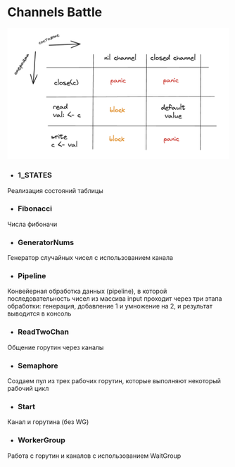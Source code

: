 # Channels Battle

![alt text](states.png)


- ### 1_STATES

Реализация состояний таблицы

- ### Fibonacci

Числа фибоначи

- ### GeneratorNums
 
Генератор случайных чисел с использованием канала

- ### Pipeline

Конвейерная обработка данных (pipeline), в которой последовательность чисел из массива input проходит через три этапа обработки: генерация, добавление 1 и умножение на 2, и результат выводится в консоль

- ### ReadTwoChan

Общение горутин через каналы

- ### Semaphore

Создаем пул из трех рабочих горутин, которые выполняют некоторый рабочий цикл

- ### Start

Канал и горутина (без WG)

- ### WorkerGroup

Работа с горутин и каналов с использованием WaitGroup







